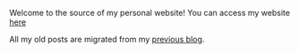 Welcome to the source of my personal website! You can access my website [here](https://fanpu.io)

All my old posts are migrated from my [previous blog](https://github.com/fanpu/blog).
